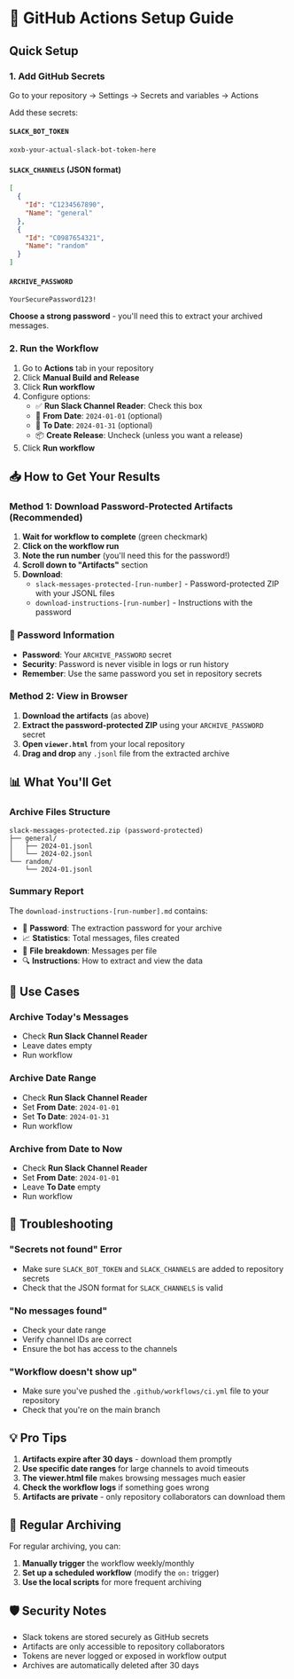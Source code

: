 # 🚀 GitHub Actions Setup Guide

## Quick Setup

### 1. **Add GitHub Secrets**

Go to your repository → Settings → Secrets and variables → Actions

Add these secrets:

#### `SLACK_BOT_TOKEN`
```
xoxb-your-actual-slack-bot-token-here
```

#### `SLACK_CHANNELS` (JSON format)
```json
[
  {
    "Id": "C1234567890",
    "Name": "general"
  },
  {
    "Id": "C0987654321",
    "Name": "random"
  }
]
```

#### `ARCHIVE_PASSWORD` 
```
YourSecurePassword123!
```
**Choose a strong password** - you'll need this to extract your archived messages.

### 2. **Run the Workflow**

1. Go to **Actions** tab in your repository
2. Click **Manual Build and Release**
3. Click **Run workflow**
4. Configure options:
   - ✅ **Run Slack Channel Reader**: Check this box
   - 📅 **From Date**: `2024-01-01` (optional)
   - 📅 **To Date**: `2024-01-31` (optional)
   - 📦 **Create Release**: Uncheck (unless you want a release)
5. Click **Run workflow**

## 📥 How to Get Your Results

### Method 1: Download Password-Protected Artifacts (Recommended)

1. **Wait for workflow to complete** (green checkmark)
2. **Click on the workflow run**
3. **Note the run number** (you'll need this for the password!)
4. **Scroll down to "Artifacts"** section
5. **Download**:
   - `slack-messages-protected-[run-number]` - Password-protected ZIP with your JSONL files
   - `download-instructions-[run-number]` - Instructions with the password

### 🔑 Password Information
- **Password**: Your `ARCHIVE_PASSWORD` secret
- **Security**: Password is never visible in logs or run history
- **Remember**: Use the same password you set in repository secrets

### Method 2: View in Browser

1. **Download the artifacts** (as above)
2. **Extract the password-protected ZIP** using your `ARCHIVE_PASSWORD` secret
3. **Open `viewer.html`** from your local repository
4. **Drag and drop** any `.jsonl` file from the extracted archive

## 📊 What You'll Get

### Archive Files Structure
```
slack-messages-protected.zip (password-protected)
├── general/
│   ├── 2024-01.jsonl
│   └── 2024-02.jsonl
└── random/
    └── 2024-01.jsonl
```

### Summary Report
The `download-instructions-[run-number].md` contains:
- 🔑 **Password**: The extraction password for your archive
- 📈 **Statistics**: Total messages, files created
- 📁 **File breakdown**: Messages per file
- 🔍 **Instructions**: How to extract and view the data

## 🎯 Use Cases

### Archive Today's Messages
- Check **Run Slack Channel Reader**
- Leave dates empty
- Run workflow

### Archive Date Range
- Check **Run Slack Channel Reader**
- Set **From Date**: `2024-01-01`
- Set **To Date**: `2024-01-31`
- Run workflow

### Archive from Date to Now
- Check **Run Slack Channel Reader**
- Set **From Date**: `2024-01-01`
- Leave **To Date** empty
- Run workflow

## 🔧 Troubleshooting

### "Secrets not found" Error
- Make sure `SLACK_BOT_TOKEN` and `SLACK_CHANNELS` are added to repository secrets
- Check that the JSON format for `SLACK_CHANNELS` is valid

### "No messages found" 
- Check your date range
- Verify channel IDs are correct
- Ensure the bot has access to the channels

### "Workflow doesn't show up"
- Make sure you've pushed the `.github/workflows/ci.yml` file to your repository
- Check that you're on the main branch

## 💡 Pro Tips

1. **Artifacts expire after 30 days** - download them promptly
2. **Use specific date ranges** for large channels to avoid timeouts  
3. **The viewer.html file** makes browsing messages much easier
4. **Check the workflow logs** if something goes wrong
5. **Artifacts are private** - only repository collaborators can download them

## 🔄 Regular Archiving

For regular archiving, you can:
1. **Manually trigger** the workflow weekly/monthly
2. **Set up a scheduled workflow** (modify the `on:` trigger)
3. **Use the local scripts** for more frequent archiving

## 🛡️ Security Notes

- Slack tokens are stored securely as GitHub secrets
- Artifacts are only accessible to repository collaborators
- Tokens are never logged or exposed in workflow output
- Archives are automatically deleted after 30 days